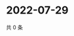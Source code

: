 # 2022-07-29

共 0 条

<!-- BEGIN WEIBO -->
<!-- 最后更新时间 Fri Jul 29 2022 04:18:45 GMT+0800 (China Standard Time) -->

<!-- END WEIBO -->
